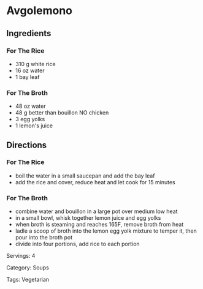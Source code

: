 # Avgolemono

## Ingredients

### For The Rice

- 310 g white rice
- 16 oz water
- 1 bay leaf

### For The Broth

- 48 oz water
- 48 g better than bouillon NO chicken
- 3 egg yolks
- 1 lemon's juice

## Directions

### For The Rice

- boil the water in a small saucepan and add the bay leaf
- add the rice and cover, reduce heat and let cook for 15 minutes

### For The Broth

- combine water and bouillon in a large pot over medium low heat
- in a small bowl, whisk together lemon juice and egg yolks
- when broth is steaming and reaches 165F, remove broth from heat
- ladle a scoop of broth into the lemon egg yolk mixture to temper it, then pour into the broth pot
- divide into four portions, add rice to each portion

Servings: 4

Category: Soups

Tags: Vegetarian


